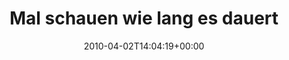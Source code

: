 ---
retweeted: false
source: <a href="http://twitter.com" rel="nofollow">Twitter Web Client</a>
entities:
  hashtags: []
  symbols: []
  user_mentions:
  - name: Mike Besser
    screen_name: JgdKdoFhr
    indices:
    - '35'
    - '45'
    id_str: '34632827'
    id: '34632827'
  urls: []
display_text_range:
- '0'
- '84'
favorite_count: '0'
id_str: '11481632032'
truncated: false
retweet_count: '0'
id: '11481632032'
created_at: Fri Apr 02 14:04:19 +0000 2010
favorited: false
full_text: Mal schauen wie lang es dauert bis [@jgdkdofhr](https://twitter.com/jgdkdofhr)
  den frischen Kaffee hier unten riecht.
lang: de
tags:
- pesos:twitter
date: '2010-04-02T14:04:19+00:00'
src: https://twitter.com/bascht/status/11481632032
original_url: https://twitter.com/bascht/status/11481632032
type: twitter_tweet
text: Mal schauen wie lang es dauert bis [@jgdkdofhr](https://twitter.com/jgdkdofhr)
  den frischen Kaffee hier unten riecht.
title: 'Mal schauen wie lang es dauert '

---